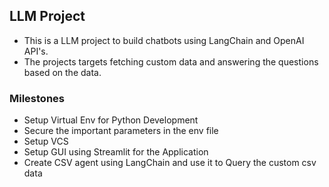 ## LLM Project
- This is a LLM project to build chatbots using LangChain and OpenAI API's.
- The projects targets fetching custom data and answering the questions based on the data.

### Milestones
- Setup Virtual Env for Python Development
- Secure the important parameters in the env file
- Setup VCS
- Setup GUI using Streamlit for the Application
- Create CSV agent using LangChain and use it to Query the custom csv data
